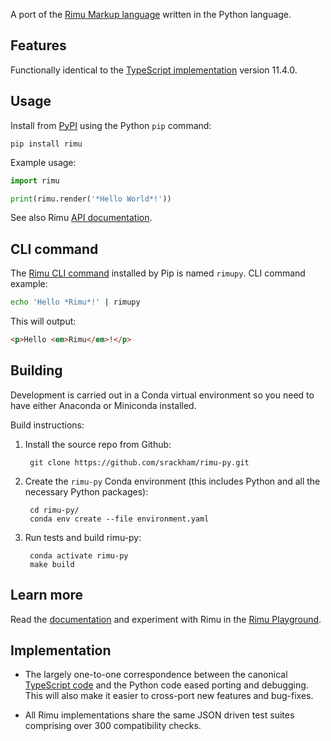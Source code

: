 A port of the [Rimu Markup language](https://srackham.github.io/rimu/) written
in the Python language.


## Features
Functionally identical to the [TypeScript
implementation](https://github.com/srackham/rimu) version 11.4.0.


## Usage
Install from [PyPI](https://pypi.org/project/rimu/) using the Python `pip` command:

    pip install rimu

Example usage:

``` python
import rimu

print(rimu.render('*Hello World*!'))
```

See also Rimu
[API documentation](https://srackham.github.io/rimu/reference.html#api).


## CLI command
The [Rimu CLI
command](https://srackham.github.io/rimu/reference.html#rimuc-command) installed
by Pip is named `rimupy`. CLI command example:

``` sh
echo 'Hello *Rimu*!' | rimupy
```

This will output:

``` html
<p>Hello <em>Rimu</em>!</p>
```


## Building
Development is carried out in a Conda virtual environment so you need to have either Anaconda or Miniconda installed.

Build instructions:

1. Install the source repo from Github:

        git clone https://github.com/srackham/rimu-py.git

2. Create the `rimu-py` Conda environment (this includes Python and all the necessary Python packages):

        cd rimu-py/
        conda env create --file environment.yaml

3. Run tests and build rimu-py:

        conda activate rimu-py
        make build


## Learn more
Read the [documentation](https://srackham.github.io/rimu/reference.html) and experiment
with Rimu in the [Rimu
Playground](http://srackham.github.io/rimu/rimuplayground.html).


## Implementation
- The largely one-to-one correspondence between the canonical
  [TypeScript code](https://github.com/srackham/rimu) and the Python code
  eased porting and debugging.  This will also make it easier to
  cross-port new features and bug-fixes.

- All Rimu implementations share the same JSON driven test suites
  comprising over 300 compatibility checks.
